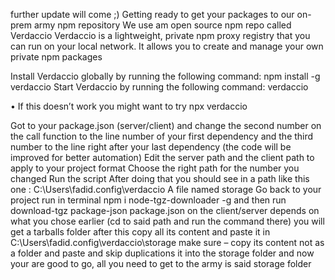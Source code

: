 further update will come ;)
Getting ready to get your packages to our on-prem army npm repository
We use am open source npm repo called Verdaccio
Verdaccio is a lightweight, private npm proxy registry that you can run on your local network. It allows you to create and manage your own private npm packages

Install Verdaccio globally by running the following command:
npm install -g verdaccio
Start Verdaccio by running the following command:
verdaccio

•	If this doesn’t work you might want to try npx verdaccio

Got to your package.json (server/client) and change the second number on the call function to the line number of your first dependency and the third number to the line right after your last dependency
(the code will be improved for better automation)
Edit the server path and the client path to apply to your project format
Choose the right path for the number you changed
Run the script
After doing that you should see in a path like this one : C:\Users\fadid\.config\verdaccio
 A file named storage
Go back to your project run in terminal
npm i node-tgz-downloader -g
and then run download-tgz package-json package.json on the client/server depends on what you chose earlier (cd to said path and run the command there)
you will get a tarballs folder after this copy all its content and paste it in C:\Users\fadid\.config\verdaccio\storage
make sure – copy its content not as a folder and paste and skip duplications it into the storage folder
and now your are good to go, all you need to get to the army is said storage folder

